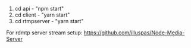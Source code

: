 1. cd api - "npm start"
2. cd client - "yarn start"
3. cd rtmpserver - "yarn start"


For rdmtp server stream setup:
https://github.com/illuspas/Node-Media-Server